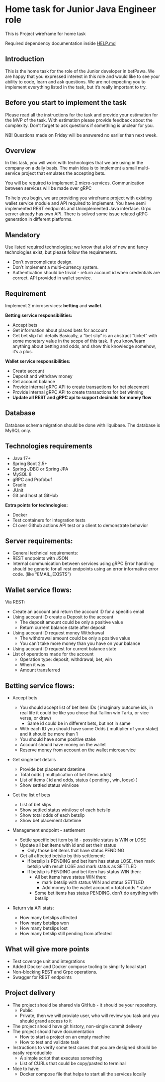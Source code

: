 # Home task for Junior Java Engineer role
This is Project wireframe for home task

Required dependency documentation inside [HELP.md](HELP.md)



## Introduction
This is the home task for the role of the Junior developer in betPawa.
We are happy that you expressed interest in this role and would like to see your ability to code, learn and ask questions.
We are not expecting you to implement everything listed in the task, but it’s really important to try.

## Before you start to implement the task
Please read all the instructions for the task and provide your estimation for the MVP of the task.
With estimation please provide feedback about the complexity.
Don’t forget to ask questions if something is unclear for you.

NB! Questions made on Friday will be answered no earlier than next week.

## Overview

In this task, you will work with technologies that we are using in the company on a daily basis.
The main idea is to implement a small multi-service project that emulates the accepting bets.

You will be required to implement 2 micro-services. Communication between services will be made over gRPC

To help you begin, we are providing you wireframe project with existing wallet service module and API required to implement.
You have semi implemented REST endpoints and Unimplemented Java interface. Grpc server already has own API.
There is solved some issue related gRPC generation in different platforms.


## Mandatory
Use listed required technologies; we know that a lot of new and fancy technologies exist, but please follow the requirements.

* Don’t overcomplicate design.
* Don’t implement a multi-currency system.
* Authentication should be trivial - return account id when credentials are correct. API provided in wallet service.

## Requirement
Implement 2 microservices: **betting** and **wallet**.

**Betting service responsibilities:**
* Accept bets
* Get information about placed bets for account
* Get bet slip full details
Basically, a “bet slip” is an abstract “ticket” with some monetary value in the scope of this task. If you know/learn anything about betting and odds, and show this knowledge somehow, it’s a plus.



**Wallet service responsibilities:**
* Create account
* Deposit and withdraw money
* Get account balance
* Provide internal gRPC API to create transactions for bet placement
* Provide internal gRPC API to create transactions for bet winning
* **Update all REST and gRPC api to support decimals for money flow**
 


## Database
Database schema migration should be done with liquibase.
The database is MySQL only.
## Technologies requirements
* Java 17+
* Spring Boot 2.5+
* Spring JDBC or Spring JPA
* MySQL 8
* gRPC and Profobuf
* Gradle
* JUnit
* Git and host at GitHub 

**Extra points for technologies:**
* Docker
* Test containers for integration tests
* CI over Github actions
API test or a client to demonstrate behavior




## Server requirements:
* General technical requirements:
* REST endpoints with JSON
* Internal communication between services using gRPC
Error handling should be generic for all rest endpoints using an error informative error code. (like “EMAIL_EXISTS”)

## Wallet service flows:
Via REST:
* Create an account and return the account ID for a specific email
* Using account ID create a Deposit to the account
  * The deposit amount could be only a positive value
  * Return current balance state after deposit
* Using account ID request money Withdrawal
  * The withdrawal amount could be only a positive value
  * You can’t take more money than you have on your balance
* Using account ID request for current balance state
* List of operations made for the account
  * Operation type: deposit, withdrawal, bet, win
  * When it was
  * Amount transferred

## Betting service flows:
* Accept bets
  * You should accept list of bet item IDs ( imaginary outcome ids, in real life it could be like you chose that Tallinn win Tartu, or vice versa, or 
  draw)
    * Same id could be in different bets, but not in same
  * With each ID you should have some Odds ( multiplier of your stake) and it should be more than 1
  * You should have some positive stake
  * Account should have money on the wallet
  * Reserve money from account on the wallet microservice
  
* Get single bet details
  * Provide bet placement datetime
  * Total odds ( multiplication of bet items odds)
  * List of items ( id and odds, status ( pending , win, loose) )
  * Show settled status win/lose

* Get the list of bets
  * List of bet slips
  * Show settled status win/lose of each betslip
  * Show total odds of each betslip
  * Show bet placement datetime
* Management endpoint - settlement
  * Settle specific bet item by Id - possible status is WIN or LOSE
  * Update all bet items with id and set their status
    * Only those bet items that have status PENDING
  * Get all affected betslip by this settlement:
    * If betslip is PENDING and bet item has status LOSE, then mark betslip with result LOSE and mark status as SETTLED
    * If betslip is PENDING and bet item has status WIN then:
      * All bet items have status WIN then:
        * mark betslip with status WIN and status SETTLED
        * Add money to the wallet account = total odds * stake
      * Some bet items has status PENDING, don’t do anything with betslip
* Return via API stats:
  * How many betslips affected
  * How many betslips won
  * How many betslips lost
  * How many betslip still pending from affected



## What will give more points
* Test coverage unit and integrations
* Added Docker and Docker compose tooling to simplify local start
* Non-blocking REST and Grpc operations.
* Swagger for REST endpoints

## Project delivery
* The project should be shared via GitHub - it should be your repository.
  * Public
  * Private, then we will proviate user, who will review you task and you should grand access to it
* The project should have git history, non-single commit delivery
* The project should have documentation
  * How to start a project on an empty machine
  * How to test and validate task
* Instructions to verify some test cases that you are designed should be easily reproducible
  * A simple script that executes something
  * List of CURLs that could be copy/pasted to terminal
* Nice to have:
  * Docker compose file that helps to start all the services locally
